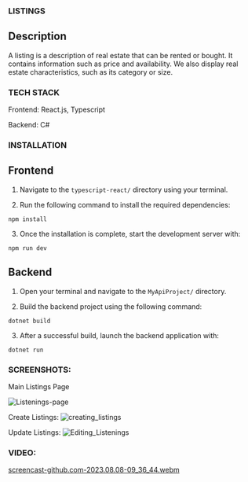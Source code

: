 ### LISTINGS

##  Description

A listing is a description of real estate that can be rented or bought. It contains information such as price and availability. We also display real estate characteristics, such as its category or size.

### TECH STACK

Frontend: React.js, Typescript 

Backend: C#

### INSTALLATION

## Frontend
1. Navigate to the `typescript-react/` directory using your terminal.

2. Run the following command to install the required dependencies:
```
npm install
```

3. Once the installation is complete, start the development server with:
```
npm run dev
```

## Backend
1. Open your terminal and navigate to the `MyApiProject/` directory.

2. Build the backend project using the following command:
```
dotnet build
```

3. After a successful build, launch the backend application with:
```
dotnet run
```

### SCREENSHOTS:

Main Listings Page

![Listenings-page](https://github.com/Mirza-Hassan/react_Listings_page/assets/17096257/91f58ff9-59c3-4628-a4ba-2dce72469605)

Create Listings:
![creating_listings](https://github.com/Mirza-Hassan/react_Listings_page/assets/17096257/ce413f35-d730-4158-bd74-08b47595ed5f)

Update Listings:
![Editing_Listenings](https://github.com/Mirza-Hassan/react_Listings_page/assets/17096257/7331a1ee-ad62-49a8-8f34-58c8cd4f6fb3)

### VIDEO:
[screencast-github.com-2023.08.08-09_36_44.webm](https://github.com/Mirza-Hassan/react_Listings_page/assets/17096257/032aa768-c5b8-4a28-ac0e-c83971672ccf)


